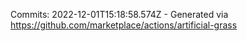 Commits: 2022-12-01T15:18:58.574Z - Generated via https://github.com/marketplace/actions/artificial-grass
<br>
